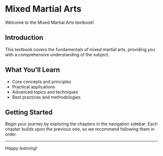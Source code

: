 # Mixed Martial Arts

Welcome to the Mixed Martial Arts textbook!

## Introduction

This textbook covers the fundamentals of mixed martial arts, providing you with a comprehensive understanding of the subject.

## What You'll Learn

- Core concepts and principles
- Practical applications
- Advanced topics and techniques
- Best practices and methodologies

## Getting Started

Begin your journey by exploring the chapters in the navigation sidebar. Each chapter builds upon the previous one, so we recommend following them in order.

---

*Happy learning!*
